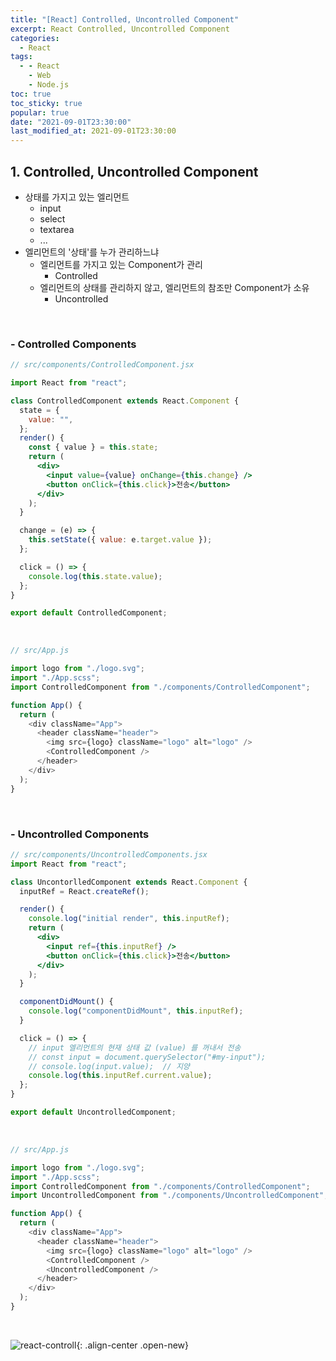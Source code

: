 ```yaml
---
title: "[React] Controlled, Uncontrolled Component"
excerpt: React Controlled, Uncontrolled Component
categories:
  - React
tags:
  - - React
    - Web
    - Node.js
toc: true
toc_sticky: true
popular: true
date: "2021-09-01T23:30:00"
last_modified_at: 2021-09-01T23:30:00
---
```


## 1. Controlled, Uncontrolled Component

- 상태를 가지고 있는 엘리먼트
  - input
  - select
  - textarea
  - ...
- 엘리먼트의 '상태'를 누가 관리하느냐
  - 엘리먼트를 가지고 있는 Component가 관리
    - Controlled
  - 엘리먼트의 상태를 관리하지 않고, 엘리먼트의 참조만 Component가 소유
    - Uncontrolled

<br>

### - Controlled Components

```jsx
// src/components/ControlledComponent.jsx

import React from "react";

class ControlledComponent extends React.Component {
  state = {
    value: "",
  };
  render() {
    const { value } = this.state;
    return (
      <div>
        <input value={value} onChange={this.change} />
        <button onClick={this.click}>전송</button>
      </div>
    );
  }

  change = (e) => {
    this.setState({ value: e.target.value });
  };

  click = () => {
    console.log(this.state.value);
  };
}

export default ControlledComponent;
```

<br>

```js
// src/App.js

import logo from "./logo.svg";
import "./App.scss";
import ControlledComponent from "./components/ControlledComponent";

function App() {
  return (
    <div className="App">
      <header className="header">
        <img src={logo} className="logo" alt="logo" />
        <ControlledComponent />
      </header>
    </div>
  );
}
```

<br>

### - Uncontrolled Components

```jsx
// src/components/UncontrolledComponents.jsx
import React from "react";

class UncontorlledComponent extends React.Component {
  inputRef = React.createRef();

  render() {
    console.log("initial render", this.inputRef);
    return (
      <div>
        <input ref={this.inputRef} />
        <button onClick={this.click}>전송</button>
      </div>
    );
  }

  componentDidMount() {
    console.log("componentDidMount", this.inputRef);
  }

  click = () => {
    // input 엘리먼트의 현재 상태 값 (value) 를 꺼내서 전송
    // const input = document.querySelector("#my-input");
    // console.log(input.value);  // 지양
    console.log(this.inputRef.current.value);
  };
}

export default UncontrolledComponent;
```

<br>

```js
// src/App.js

import logo from "./logo.svg";
import "./App.scss";
import ControlledComponent from "./components/ControlledComponent";
import UncontrolledComponent from "./components/UncontrolledComponent";

function App() {
  return (
    <div className="App">
      <header className="header">
        <img src={logo} className="logo" alt="logo" />
        <ControlledComponent />
        <UncontrolledComponent />
      </header>
    </div>
  );
}
```

<br>

![react-controll](https://user-images.githubusercontent.com/62803763/131693172-f21babbd-6be6-4de0-8228-06959b4c9f7f.PNG){: .align-center .open-new}

